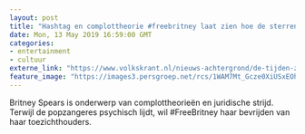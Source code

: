 ```yaml
---
layout: post
title: "Hashtag en complottheorie #freebritney laat zien hoe de sterrencultuur is veranderd"
date: Mon, 13 May 2019 16:59:00 GMT
categories: 
- entertainment 
- cultuur 
externe_link: "https://www.volkskrant.nl/nieuws-achtergrond/de-tijden-zijn-veranderd-britney-spears-moet-nu-bevrijd-worden~b8994961/"
feature_image: "https://images3.persgroep.net/rcs/1WAM7Mt_Gcze0XiUSxEOhOa57j4/diocontent/147850177/_focus/0.556135770234987/0.271484375/_fill/320/320?appId=93a17a8fd81db0de025c8abd1cca1279&quality=0.85"
---
```


Britney Spears is onderwerp van complottheorieën en juridische strijd. Terwijl de popzangeres psychisch lijdt, wil #FreeBritney haar bevrijden van haar toezichthouders.
